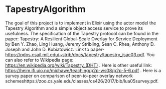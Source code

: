 # TapestryAlgorithm
 The goal of this project is to implement in Elixir using the actor model
the Tapestry Algorithm and a simple object access service to prove its usefulness. The
specification of the Tapestry protocol can be found in the paper:
Tapestry: A Resilient Global-Scale Overlay for Service Deployment by Ben Y. Zhao, Ling
Huang, Jeremy Stribling, Sean C. Rhea, Anthony D. Joseph and John D. Kubiatowicz. Link
to paper- https://pdos.csail.mit.edu/~strib/docs/tapestry/tapestry_jsac03.pdf.
You can also refer to Wikipedia page: https://en.wikipedia.org/wiki/Tapestry_(DHT) . 
Here is other useful link: https://heim.ifi.uio.no/michawe/teaching/p2p-ws08/p2p-5-6.pdf .
Here is a survey paper on comparison of peer-to-peer overlay network schemeshttps://zoo.cs.yale.edu/classes/cs426/2017/bib/lua05survey.pdf.
